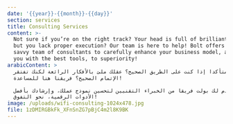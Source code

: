 ```yaml
---
date: '{{year}}-{{month}}-{{day}}'
section: services
title: Consulting Services
content: >-
  Not sure if you’re on the right track? Your head is full of brilliant ideas
  but you lack proper execution? Our team is here to help! Bolt offers a tech
  savvy team of consultants to carefully enhance your business model, and guide
  you with the best tools, to superiority!
arabicContent: >
  لست متأكدا إذا كنت على الطريق الصحيح؟ عقلك ملئ بالأفكار الرائعة لكنك تفتقر
  الإتمام الصحيح؟ فريقنا هنا للمساعدة!

  يقدم لك بولت فريقا من الخبراء التقنيين لتحسين نموذج عملك، وإرشادك بأفضل
  الأدوات الرقمية، نحو التفوق!
image: /uploads/wifi-consulting-1024x478.jpg
file: 1zDMIRGBkFk_XFnSnZG7pBjC4m2l8K9BK
---
```


